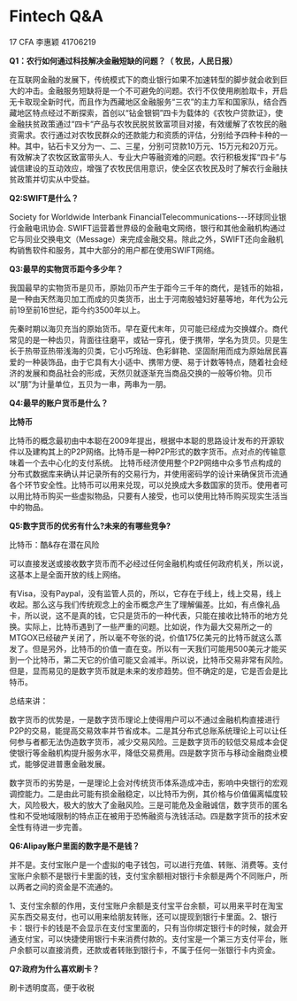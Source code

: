 # Fintech Q&A

 17 CFA 李惠颖 41706219

**Q1：农行如何通过科技解决金融短缺的问题？（ 牧民，人民日报）**

在互联网金融的发展下，传统模式下的商业银行如果不加速转型的脚步就会收到巨大的冲击。金融服务短缺将是一个不可避免的问题。农行不仅使用刷脸取卡，开启无卡取现全新时代，而且作为西藏地区金融服务“三农”的主力军和国家队，结合西藏地区特点经过不断探索，首创以“钻金银铜”四卡为载体的《农牧户贷款证》，使金融扶贫政策通过“四卡“产品与农牧民脱贫致富项目对接，有效缓解了农牧民的融资需求。农行通过对农牧民群众的还款能力和资质的评估，分别给予四种卡种的一种。其中，钻石卡又分为一、二、三星，分别可贷款10万元、15万元和20万元。有效解决了农牧区致富带头人、专业大户等融资难的问题。农行积极发挥“四卡”与诚信建设的互动效应，增强了农牧民信用意识，使全区农牧民及时了解农行金融扶贫政策并切实从中受益。

**Q2:SWIFT是什么？**

Society for Worldwide Interbank FinancialTelecommunications---环球同业银行金融电讯协会. SWIFT运营着世界级的金融电文网络，银行和其他金融机构通过它与同业交换电文（Message）来完成金融交易。除此之外，SWIFT还向金融机构销售软件和服务，其中大部分的用户都在使用SWIFT网络。

**Q3:最早的实物货币距今多少年？**

我国最早的实物货币是贝币，原始贝币产生于距今三千年的商代，是钱币的始祖，是一种由天然海贝加工而成的贝类货币，出土于河南殷墟妇好墓等地，年代为公元前19至前16世纪，距今约3500年以上。

先秦时期以海贝充当的原始货币。早在夏代末年，贝可能已经成为交换媒介。商代常见的是一种齿贝，背面往往磨平，或钻一穿孔，便于携带，学名为货贝。贝是生长于热带亚热带浅海的贝类，它小巧玲珑、色彩鲜艳、坚固耐用而成为原始居民喜爱的一种装饰品，由于它具有大小适中、携带方便、易于计数等特点，随着社会经济的发展和商品社会的形成，天然贝就逐渐充当商品交换的一般等价物。贝币以“朋”为计量单位，五贝为一串，两串为一朋。

**Q4:最早的账户货币是什么？**

**比特币**

比特币的概念最初由中本聪在2009年提出，根据中本聪的思路设计发布的开源软件以及建构其上的P2P网络。比特币是一种P2P形式的数字货币。点对点的传输意味着一个去中心化的支付系统。  比特币经济使用整个P2P网络中众多节点构成的分布式数据库来确认并记录所有的交易行为，并使用密码学的设计来确保货币流通各个环节安全性。比特币可以用来兑现，可以兑换成大多数国家的货币。使用者可以用比特币购买一些虚拟物品，只要有人接受，也可以使用比特币购买现实生活当中的物品。

**Q5:数字货币的优劣有什么?未来的有哪些竞争?**

比特币：酷&存在潜在风险

可以直接发送或接收数字货币而不必经过任何金融机构或任何政府机关，所以说，这基本上是全面开放的线上网络。

有Visa，没有Paypal，没有监管人员的，所以，它存在于线上，线上交易，线上收起。那么这与我们传统观念上的金币概念产生了理解偏差。比如，有点像礼品卡，所以说，这不是真的钱，它只是货币的一种代表，只能在接收比特币的地方兑换。实际上，比特币遇到了一些严重的问题。比如说，作为最大交易所之一的MTGOX已经破产关闭了，所以毫不夸张的说，价值175亿美元的比特币就这么蒸发了。但是另外，比特币的价值一直在变。所以有一天我们可能用500美元才能买到一个比特币，第二天它的价值可能又会减半。所以说，比特币交易非常有风险。但是，显而易见的是数字货币就是未来的发疹趋势。但不确定的是，它是否会是比特币。

总结来讲：

数字货币的优势是，一是数字货币理论上使得用户可以不通过金融机构直接进行P2P的交易，能提高交易效率并节省成本。二是其分布式总账系统理论上可以让任何参与者都无法伪造数字货币，减少交易风险。三是数字货币的较低交易成本会促使银行等金融机构提升服务水平，降低交易费用。四是数字货币与移动金融商业模式，能够促进普惠金融发展。

数字货币的劣势是，一是理论上会对传统货币体系造成冲击，影响中央银行的宏观调控能力。二是由此可能有损金融稳定，以比特币为例，其价格与价值偏离幅度较大，风险极大，极大的放大了金融风险。三是可能危及金融诚信，数字货币的匿名性和不受地域限制的特点正在被用于恐怖融资与洗钱活动。四是数字货币的技术安全性有待进一步完善。

**Q6:Alipay账户里面的数字是不是钱？**

并不是。支付宝账户是一个虚拟的电子钱包，可以进行充值、转账、消费等。支付宝账户余额不是银行卡里面的钱，支付宝余额相对银行卡余额是两个不同账户，所以两者之间的资金是不流通的。

1、支付宝余额的作用，支付宝账户余额是支付宝平台余额，可以用来平时在淘宝买东西交易支付，也可以用来给朋友转账，还可以提现到银行卡里面。2、银行卡：银行卡的钱是不会显示在支付宝里面的，只有当你绑定银行卡的时候，就会开通支付宝，可以快捷使用银行卡来消费付款的。支付宝是一个第三方支付平台，账户余额可以直接消费，还款或者转账到银行卡，不属于任何一张银行卡内资金。

**Q7:政府为什么喜欢刷卡？**

刷卡透明度高，便于收税